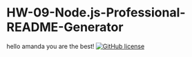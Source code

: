 # HW-09-Node.js-Professional-README-Generator
hello amanda you are the best!
[![GitHub license](https://img.shields.io/github/license/Naereen/StrapDown.js.svg)](https://github.com/Naereen/StrapDown.js/blob/master/LICENSE)  

